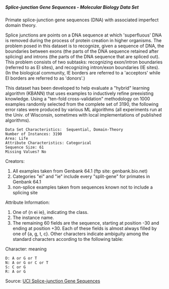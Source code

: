 ##### Splice-junction Gene Sequences - Molecular Biology Data Set

Primate splice-junction gene sequences (DNA) with associated imperfect domain theory.

Splice junctions are points on a DNA sequence at which 'superfluous' DNA is removed during the process of protein creation in higher organisms. The problem posed in this dataset is to recognize, given a sequence of DNA, the boundaries between exons (the parts of the DNA sequence retained after splicing) and introns (the parts of the DNA sequence that are spliced out). This problem consists of two subtasks: recognizing exon/intron boundaries (referred to as EI sites), and recognizing intron/exon boundaries (IE sites). (In the biological community, IE borders are referred to a 'acceptors' while EI borders are referred to as 'donors'.)

This dataset has been developed to help evaluate a "hybrid" learning algorithm (KBANN) that uses examples to inductively refine preexisting knowledge. Using a "ten-fold cross-validation" methodology on 1000 examples randomly selected from the complete set of 3190, the following error rates were produced by various ML algorithms (all experiments run at the Univ. of Wisconsin, sometimes with local implementations of published algorithms).


	Data Set Characteristics:  Sequential, Domain-Theory
	Number of Instances: 3190
	Area: Life
	Attribute Characteristics: Categorical
	Sequence Size: 61
	Missing Values? No

Creators:

1. All examples taken from Genbank 64.1 (ftp site: genbank.bio.net)
2. Categories "ei" and "ie" include every "split-gene" for primates in Genbank 64.1
3. non-splice examples taken from sequences known not to include a splicing site

Attribute Information:

1. One of {n ei ie}, indicating the class.
2. The instance name.
3. The remaining 60 fields are the sequence, starting at position -30 and ending at position +30. Each of these fields is almost always filled by one of {a, g, t, c}. Other characters indicate ambiguity among the standard characters according to the following table:

Character: meaning

	D: A or G or T
	N: A or G or C or T
	S: C or G
	R: A or G

Source: [UCI Splice-junction Gene Sequences](http://archive.ics.uci.edu/ml/datasets/Molecular+Biology+%28Splice-junction+Gene+Sequences%29)
